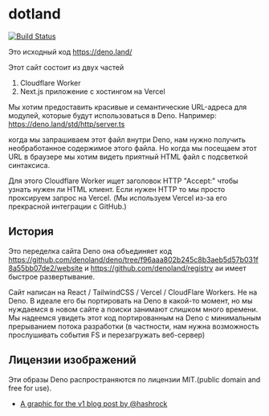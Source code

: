 # dotland

[![Build Status](https://github.com/denoland/dotland/workflows/ci/badge.svg?branch=main&event=push)](https://github.com/denoland/dotland/actions)

Это исходный код https://deno.land/

Этот сайт состоит из двух частей

1. Cloudflare Worker
2. Next.js приложение с хостингом на Vercel

Мы хотим предоставить красивые и семантические URL-адреса для модулей, 
которые будут использоваться в Deno.
Например: https://deno.land/std/http/server.ts

когда мы запрашиваем этот файл внутри Deno, нам нужно получить необработанное
содержимое этого файла. Но когда мы посещаем этот URL в браузере мы хотим видеть
приятный HTML файл с подсветкой синтаксиса.

Для этого Cloudflare Worker ищет заголовок HTTP "Accept:"  чтобы узнать
нужен ли HTML клиент. Если нужен HTTP то мы просто проксируем запрос на
Vercel. (Мы используем Vercel из-за его прекрасной интеграции с GitHub.)

## История

Это переделка сайта Deno она объединяет код
https://github.com/denoland/deno/tree/f96aaa802b245c8b3aeb5d57b031f8a55bb07de2/website
и https://github.com/denoland/registry aи имеет быстрое развертывание.

Сайт написан на React / TailwindCSS / Vercel / CloudFlare Workers. Не на
Deno. В идеале его бы портировать на Deno в какой-то момент, но мы нуждаемся в
новом сайте а поиски занимают слишком много времени. Мы надеемся увидеть этот код
портированным на Deno с минимальным прерыванием потока разработки (в частности, 
нам нужна возможность прослушивать события FS и перезагружать веб-сервер)

## Лицензии изображений

Эти образы Deno распространяются по лицензии MIT.(public domain and free
for use).

- [A graphic for the v1 blog post by @hashrock](https://deno.land/v1.jpg)
